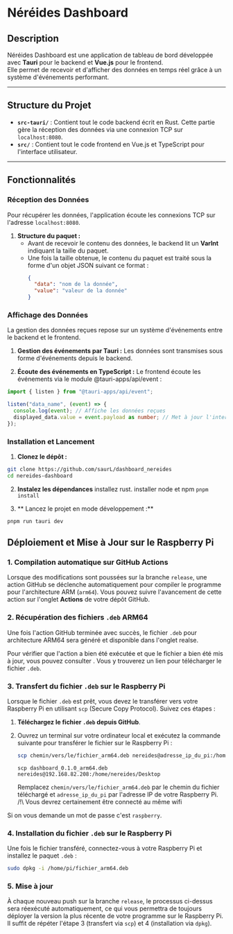 # Néréides Dashboard

## Description

Néréides Dashboard est une application de tableau de bord développée avec **Tauri** pour le backend et **Vue.js** pour le frontend.  
Elle permet de recevoir et d'afficher des données en temps réel grâce à un système d'événements performant.

---

## Structure du Projet

- **`src-tauri/`** : Contient tout le code backend écrit en Rust. Cette partie gère la réception des données via une connexion TCP sur `localhost:8080`.
- **`src/`** : Contient tout le code frontend en Vue.js et TypeScript pour l'interface utilisateur.

---

## Fonctionnalités

### Réception des Données

Pour récupérer les données, l'application écoute les connexions TCP sur l'adresse `localhost:8080`.

1. **Structure du paquet :**
   - Avant de recevoir le contenu des données, le backend lit un **VarInt** indiquant la taille du paquet.
   - Une fois la taille obtenue, le contenu du paquet est traité sous la forme d'un objet JSON suivant ce format :
     ```json
     {
       "data": "nom de la donnée",
       "value": "valeur de la donnée"
     }
     ```

### Affichage des Données

La gestion des données reçues repose sur un système d'événements entre le backend et le frontend.

1. **Gestion des événements par Tauri :**
   Les données sont transmises sous forme d'événements depuis le backend.

2. **Écoute des événements en TypeScript :**
   Le frontend écoute les événements via le module @tauri-apps/api/event :

```typescript
import { listen } from "@tauri-apps/api/event";

listen("data_name", (event) => {
  console.log(event); // Affiche les données reçues
  displayed_data.value = event.payload as number; // Met à jour l'interface
});
```

### Installation et Lancement

1. **Clonez le dépôt :**

```bash
git clone https://github.com/saurL/dashboard_nereides
cd nereides-dashboard
```

2. **Instalez les dépendances**
   installez rust.
   installer node et npm
   `pnpm install`

3. ** Lancez le projet en mode développement :**

```
pnpm run tauri dev
```

## Déploiement et Mise à Jour sur le Raspberry Pi

### 1. **Compilation automatique sur GitHub Actions**

Lorsque des modifications sont poussées sur la branche `release`, une action GitHub se déclenche automatiquement pour compiler le programme pour l'architecture ARM (`arm64`). Vous pouvez suivre l'avancement de cette action sur l'onglet **Actions** de votre dépôt GitHub.

### 2. **Récupération des fichiers `.deb` ARM64**

Une fois l'action GitHub terminée avec succès, le fichier `.deb` pour architecture ARM64 sera généré et disponible dans l'onglet realse.

Pour vérifier que l'action a bien été exécutée et que le fichier a bien été mis à jour, vous pouvez consulter . Vous y trouverez un lien pour télécharger le fichier `.deb`.

### 3. **Transfert du fichier `.deb` sur le Raspberry Pi**

Lorsque le fichier `.deb` est prêt, vous devez le transférer vers votre Raspberry Pi en utilisant `scp` (Secure Copy Protocol). Suivez ces étapes :

1. **Téléchargez le fichier `.deb` depuis GitHub**.
2. Ouvrez un terminal sur votre ordinateur local et exécutez la commande suivante pour transférer le fichier sur le Raspberry Pi :

   ```bash
   scp chemin/vers/le/fichier_arm64.deb nereides@adresse_ip_du_pi:/home/nereides/Desktop
   ```

   ```
   scp dashboard_0.1.0_arm64.deb nereides@192.168.82.208:/home/nereides/Desktop
   ```

   Remplacez `chemin/vers/le/fichier_arm64.deb` par le chemin du fichier téléchargé et `adresse_ip_du_pi` par l'adresse IP de votre Raspberry Pi. /!\ Vous devrez certainement être connecté au même wifi

Si on vous demande un mot de passe c'est `raspberry`.

### 4. Installation du fichier `.deb` sur le Raspberry Pi

Une fois le fichier transféré, connectez-vous à votre Raspberry Pi et installez le paquet `.deb` :

```bash
sudo dpkg -i /home/pi/fichier_arm64.deb
```

### 5. Mise à jour

À chaque nouveau push sur la branche `release`, le processus ci-dessus sera réexécuté automatiquement, ce qui vous permettra de toujours déployer la version la plus récente de votre programme sur le Raspberry Pi. Il suffit de répéter l'étape 3 (transfert via `scp`) et 4 (installation via `dpkg`).
